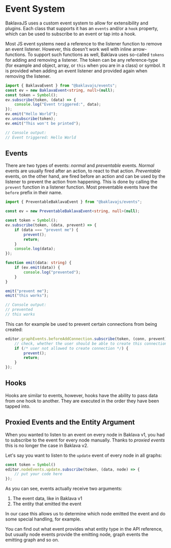 # Event System

BaklavaJS uses a custom event system to allow for extensibility and plugins.
Each class that supports it has an `events` and/or a `hook` property, which can be used to subscribe to an event or tap into a hook.

Most JS event systems need a reference to the listener function to remove an event listener.
However, this doesn't work well with inline arrow-functions.
To support such functions as well, Baklava uses so-called `tokens` for adding and removing a listener.
The token can be any reference-type (for example and object, array, or `this` when you are in a class) or symbol.
It is provided when adding an event listener and provided again when removing the listener.

```ts
import { BaklavaEvent } from "@baklavajs/events";
const ev = new BaklavaEvent<string, null>(null);
const token = Symbol();
ev.subscribe(token, (data) => {
    console.log("Event triggered:", data);
});
ev.emit("Hello World");
ev.unsubscribe(token);
ev.emit("This won't be printed");

// Console output:
// Event triggered: Hello World
```

## Events

There are two types of events: _normal_ and _preventable_ events.
_Normal_ events are usually fired after an action, to react to that action.
_Preventable_ events, on the other hand, are fired before an action and can be used by the listener to prevent the action from happening.
This is done by calling the `prevent` function in a listener function.
Most preventable events have the `before` prefix in their name.

```ts
import { PreventableBaklavaEvent } from "@baklavajs/events";

const ev = new PreventableBaklavaEvent<string, null>(null);

const token = Symbol();
ev.subscribe(token, (data, prevent) => {
    if (data === "prevent me") {
        prevent();
        return;
    }
    console.log(data);
});

function emit(data: string) {
    if (ev.emit(data)) {
        console.log("prevented");
    }
}

emit("prevent me");
emit("this works");

// Console output:
// prevented
// this works
```

This can for example be used to prevent certain connections from being created:

```ts
editor.graphEvents.beforeAddConnection.subscribe(token, (conn, prevent) => {
    // check, whether the user should be able to create this connection.
    if (/* user not allowed to create connection */) {
        prevent();
        return;
    }
});
```

## Hooks

Hooks are similar to events, however, hooks have the ability to pass data from one hook to another.
They are executed in the order they have been tapped into.

## Proxied Events and the Entity Argument

When you wanted to listen to an event on every node in Baklava v1, you had to subscribe to the event for every node manually.
Thanks to _proxied events_ this is no longer the case in Baklava v2.

Let's say you want to listen to the `update` event of every node in all graphs:

```ts
const token = Symbol()
editor.nodeEvents.update.subscribe(token, (data, node) => {
    // put your code here
});
```

As you can see, events actually receive two arguments:
1. The event data, like in Baklava v1
2. The entity that emitted the event

In our case this allows us to determine which node emitted the event and do some special handling, for example.

You can find out what event provides what entity type in the API reference, but usually node events provide the emitting node, graph events the emitting graph and so on.
